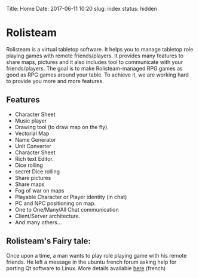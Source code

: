Title: Home
Date: 2017-06-11 10:20
slug: index
status: hidden

Rolisteam
===========

Rolisteam is a virtual tabletop software. It helps you to manage tabletop role playing games with remote friends/players. 
It provides many features to share maps, pictures and it also includes tool to communicate with your friends/players. 
The goal is to make Rolisteam-managed RPG games as good as RPG games around your table. 
To achieve it, we are working hard to provide you more and more features. 
																																																																				



## Features

* Character Sheet
* Music player
* Drawing tool (to draw map on the fly).
* Vectorial Map
* Name Generator
* Unit Converter
* Character Sheet
* Rich text Editor.
* Dice rolling
* secret Dice rolling
* Share pictures
* Share maps
* Fog of war on maps
* Playable Character or Player identity (in chat)
* PC and NPC positioning on map.
* One to One/Many/All Chat communication
* Client/Server architecture.
* And many others...



## Rolisteam's Fairy tale:


Once upon a time, a man wants to play role playing game with his remote friends. 
He left a message in the ubuntu french forum asking help for porting Qt software to Linux. 
More details available [here](http://forum.ubuntu-fr.org/viewtopic.php?id=185333&p=1) (french) 


